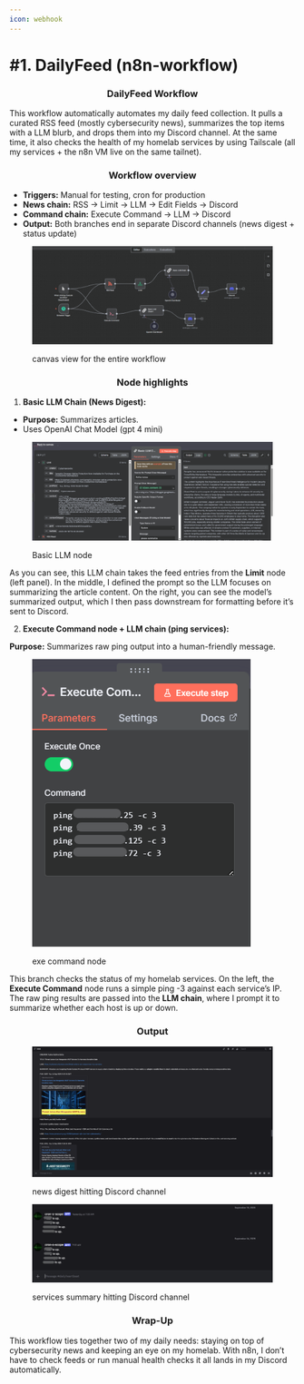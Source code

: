 ```yaml
---
icon: webhook
---
```


# #1. DailyFeed (n8n-workflow)

<h3 align="center">DailyFeed Workflow</h3>

This workflow automatically automates my daily feed collection. It pulls a curated RSS feed (mostly cybersecurity news), summarizes the top items with a LLM blurb, and drops them into my Discord channel. At the same time, it also checks the health of my homelab services by using Tailscale (all my services + the n8n VM live on the same tailnet).



<h3 align="center">Workflow overview</h3>

* **Triggers:** Manual for testing, cron for production
* **News chain:** RSS → Limit → LLM → Edit Fields → Discord
* **Command chain:** Execute Command → LLM → Discord
* **Output:** Both branches end in separate Discord channels (news digest + status update)

<figure><img src="../../.gitbook/assets/Screenshot 2025-09-16 115921.png" alt=""><figcaption><p>canvas view for the entire workflow</p></figcaption></figure>



<h3 align="center">Node highlights</h3>

1. **Basic LLM Chain (News Digest):**

* **Purpose:** Summarizes articles.
* &#x20;Uses OpenAI Chat Model (gpt 4 mini)

<figure><img src="../../.gitbook/assets/image (50).png" alt=""><figcaption><p>Basic LLM node</p></figcaption></figure>

As you can see, this LLM chain takes the feed entries from the **Limit** node (left panel). In the middle, I defined the prompt so the LLM focuses on summarizing the article content. On the right, you can see the model’s summarized output, which I then pass downstream for formatting before it’s sent to Discord.



2. **Execute Command node + LLM chain (ping services):**

**Purpose:** Summarizes raw ping output into a human-friendly message.

<figure><img src="../../.gitbook/assets/image (51).png" alt=""><figcaption><p>exe command node</p></figcaption></figure>

This branch checks the status of my homelab services. On the left, the **Execute Command** node runs a simple ping -3 against each service’s IP. The raw ping results are passed into the **LLM chain**, where I prompt it to summarize whether each host is up or down.



<h3 align="center">Output</h3>

<figure><img src="../../.gitbook/assets/image (52).png" alt=""><figcaption><p>news digest hitting Discord channel</p></figcaption></figure>

<figure><img src="../../.gitbook/assets/image (53).png" alt=""><figcaption><p>services summary hitting Discord channel</p></figcaption></figure>



<h3 align="center">Wrap-Up</h3>

This workflow ties together two of my daily needs: staying on top of cybersecurity news and keeping an eye on my homelab. With n8n, I don’t have to check feeds or run manual health checks it all lands in my Discord automatically.
